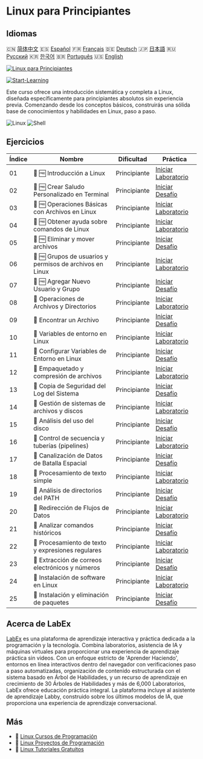 # Linux para Principiantes

## Idiomas

🇨🇳 [简体中文](README_zh.md) 🇪🇸 [Español](README_es.md) 🇫🇷 [Français](README_fr.md) 🇩🇪 [Deutsch](README_de.md) 🇯🇵 [日本語](README_ja.md) 🇷🇺 [Русский](README_ru.md) 🇰🇷 [한국어](README_ko.md) 🇧🇷 [Português](README_pt.md) 🇺🇸 [English](README.md) 

[![Linux para Principiantes](https://cover-creator.labex.io/linux-for-noobs.png?lang=es)](https://labex.io/es/courses/linux-for-noobs)

[![Start-Learning](https://img.shields.io/badge/Start-Learning-whitesmoke?style=for-the-badge)](https://labex.io/es/courses/linux-for-noobs)

Este curso ofrece una introducción sistemática y completa a Linux, diseñada específicamente para principiantes absolutos sin experiencia previa. Comenzando desde los conceptos básicos, construirás una sólida base de conocimientos y habilidades en Linux, paso a paso.

![Linux](https://img.shields.io/badge/Linux-whitesmoke?style=for-the-badge&logo=linux)
![Shell](https://img.shields.io/badge/Shell-whitesmoke?style=for-the-badge&logo=shell)


## Ejercicios

|   Índice | Nombre                                                   | Dificultad   | Práctica                                                                                                                                              |
|----------|----------------------------------------------------------|--------------|-------------------------------------------------------------------------------------------------------------------------------------------------------|
|       01 | 🧩 🆓 Introducción a Linux                               | Principiante | <a target='_blank' href='https://labex.io/es/labs/linux-getting-started-with-linux-446315?course=linux-for-noobs'>Iniciar Laboratorio</a>             |
|       02 | 🎯 🆓 Crear Saludo Personalizado en Terminal             | Principiante | <a target='_blank' href='https://labex.io/es/labs/linux-create-personalized-terminal-greeting-446322?course=linux-for-noobs'>Iniciar Desafío</a>      |
|       03 | 🧩 🆓 Operaciones Básicas con Archivos en Linux          | Principiante | <a target='_blank' href='https://labex.io/es/labs/linux-basic-file-operations-in-linux-18001?course=linux-for-noobs'>Iniciar Laboratorio</a>          |
|       04 | 🧩 🆓 Obtener ayuda sobre comandos de Linux              | Principiante | <a target='_blank' href='https://labex.io/es/labs/linux-get-help-on-linux-commands-18000?course=linux-for-noobs'>Iniciar Laboratorio</a>              |
|       05 | 🎯 🆓 Eliminar y mover archivos                          | Principiante | <a target='_blank' href='https://labex.io/es/labs/linux-delete-and-move-files-7777?course=linux-for-noobs'>Iniciar Desafío</a>                        |
|       06 | 🧩 🆓 Grupos de usuarios y permisos de archivos en Linux | Principiante | <a target='_blank' href='https://labex.io/es/labs/linux-linux-user-group-and-file-permissions-18002?course=linux-for-noobs'>Iniciar Laboratorio</a>   |
|       07 | 🎯 🆓 Agregar Nuevo Usuario y Grupo                      | Principiante | <a target='_blank' href='https://labex.io/es/labs/linux-add-new-user-and-group-17987?course=linux-for-noobs'>Iniciar Desafío</a>                      |
|       08 | 🧩  Operaciones de Archivos y Directorios                | Principiante | <a target='_blank' href='https://labex.io/es/labs/linux-file-and-directory-operations-17997?course=linux-for-noobs'>Iniciar Laboratorio</a>           |
|       09 | 🎯  Encontrar un Archivo                                 | Principiante | <a target='_blank' href='https://labex.io/es/labs/linux-find-a-file-17993?course=linux-for-noobs'>Iniciar Desafío</a>                                 |
|       10 | 🧩  Variables de entorno en Linux                        | Principiante | <a target='_blank' href='https://labex.io/es/labs/linux-environment-variables-in-linux-385274?course=linux-for-noobs'>Iniciar Laboratorio</a>         |
|       11 | 🎯  Configurar Variables de Entorno en Linux             | Principiante | <a target='_blank' href='https://labex.io/es/labs/linux-configure-linux-environment-variables-437861?course=linux-for-noobs'>Iniciar Desafío</a>      |
|       12 | 🧩  Empaquetado y compresión de archivos                 | Principiante | <a target='_blank' href='https://labex.io/es/labs/linux-file-packaging-and-compression-385413?course=linux-for-noobs'>Iniciar Laboratorio</a>         |
|       13 | 🎯  Copia de Seguridad del Log del Sistema               | Principiante | <a target='_blank' href='https://labex.io/es/labs/linux-backup-system-log-17989?course=linux-for-noobs'>Iniciar Desafío</a>                           |
|       14 | 🧩  Gestión de sistemas de archivos y discos             | Principiante | <a target='_blank' href='https://labex.io/es/labs/linux-file-system-and-disk-management-17999?course=linux-for-noobs'>Iniciar Laboratorio</a>         |
|       15 | 🎯  Análisis del uso del disco                           | Principiante | <a target='_blank' href='https://labex.io/es/labs/linux-analyzing-disk-usage-7775?course=linux-for-noobs'>Iniciar Desafío</a>                         |
|       16 | 🧩  Control de secuencia y tuberías (pipelines)          | Principiante | <a target='_blank' href='https://labex.io/es/labs/linux-sequence-control-and-pipeline-17994?course=linux-for-noobs'>Iniciar Laboratorio</a>           |
|       17 | 🎯  Canalización de Datos de Batalla Espacial            | Principiante | <a target='_blank' href='https://labex.io/es/labs/linux-space-battle-data-pipeline-385343?course=linux-for-noobs'>Iniciar Desafío</a>                 |
|       18 | 🧩  Procesamiento de texto simple                        | Principiante | <a target='_blank' href='https://labex.io/es/labs/linux-simple-text-processing-18004?course=linux-for-noobs'>Iniciar Laboratorio</a>                  |
|       19 | 🎯  Análisis de directorios del PATH                     | Principiante | <a target='_blank' href='https://labex.io/es/labs/linux-analyzing-path-directories-385344?course=linux-for-noobs'>Iniciar Desafío</a>                 |
|       20 | 🧩  Redirección de Flujos de Datos                       | Principiante | <a target='_blank' href='https://labex.io/es/labs/linux-data-stream-redirection-17995?course=linux-for-noobs'>Iniciar Laboratorio</a>                 |
|       21 | 🎯  Analizar comandos históricos                         | Principiante | <a target='_blank' href='https://labex.io/es/labs/linux-analyze-historical-commands-17988?course=linux-for-noobs'>Iniciar Desafío</a>                 |
|       22 | 🧩  Procesamiento de texto y expresiones regulares       | Principiante | <a target='_blank' href='https://labex.io/es/labs/linux-text-processing-and-regular-expressions-18003?course=linux-for-noobs'>Iniciar Laboratorio</a> |
|       23 | 🎯  Extracción de correos electrónicos y números         | Principiante | <a target='_blank' href='https://labex.io/es/labs/linux-extracting-mails-and-numbers-17991?course=linux-for-noobs'>Iniciar Desafío</a>                |
|       24 | 🧩  Instalación de software en Linux                     | Principiante | <a target='_blank' href='https://labex.io/es/labs/linux-software-installation-on-linux-18005?course=linux-for-noobs'>Iniciar Laboratorio</a>          |
|       25 | 🎯  Instalación y eliminación de paquetes                | Principiante | <a target='_blank' href='https://labex.io/es/labs/linux-installing-and-removing-packages-385380?course=linux-for-noobs'>Iniciar Desafío</a>           |

## Acerca de LabEx

[LabEx](https://labex.io) es una plataforma de aprendizaje interactiva y práctica dedicada a la programación y la tecnología. Combina laboratorios, asistencia de IA y máquinas virtuales para proporcionar una experiencia de aprendizaje práctica sin videos. Con un enfoque estricto de 'Aprender Haciendo', entornos en línea interactivos dentro del navegador con verificaciones paso a paso automatizadas, organización de contenido estructurada con el sistema basado en Árbol de Habilidades, y un recurso de aprendizaje en crecimiento de 30 Árboles de Habilidades y más de 6,000 Laboratorios, LabEx ofrece educación práctica integral. La plataforma incluye al asistente de aprendizaje Labby, construido sobre los últimos modelos de IA, que proporciona una experiencia de aprendizaje conversacional.

## Más

- 🔗 [Linux Cursos de Programación](https://github.com/labex-labs/awesome-programming-courses)
- 🔗 [Linux Proyectos de Programación](https://github.com/labex-labs/awesome-programming-projects)
- 🔗 [Linux Tutoriales Gratuitos](https://github.com/labex-labs/linux-free-tutorials)

